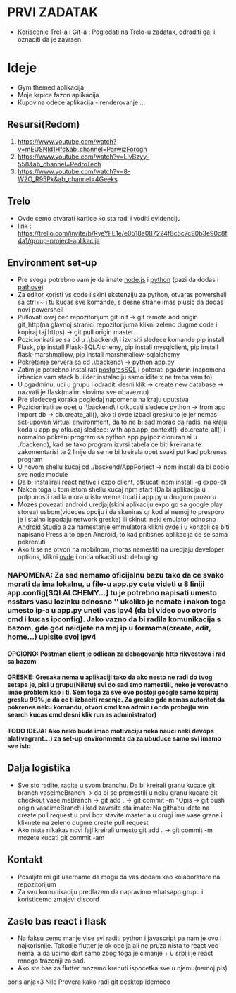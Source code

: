 # PRVI ZADATAK
- Koriscenje Trel-a i Git-a : Pogledati na Trelo-u zadatak, odraditi ga, i oznaciti da je zavrsen

# Ideje
- Gym themed aplikacija
- Moje krpice fazon aplikacija
- Kupovina odece aplikacija - renderovanje 
...

## Resursi(Redom)
1. https://www.youtube.com/watch?v=mEUSNId1Hfc&ab_channel=ParwizForogh
2. https://www.youtube.com/watch?v=LlvBzyy-558&ab_channel=PedroTech
3. https://www.youtube.com/watch?v=8-W2O_R95Pk&ab_channel=4Geeks

## Trelo
- Ovde cemo otvarati kartice ko sta radi i voditi evidenciju
- link : https://trello.com/invite/b/RyeYFE1e/e0518e087224f8c5c7c90b3e90c8f4a1/group-project-aplikacija

## Environment set-up
- Pre svega potrebno vam je da imate [node.js](https://nodejs.org/en/download/) i [python](https://www.python.org/downloads/) (pazi da dodas i [pathove](https://www.configserverfirewall.com/windows-10/add-python-to-path-windows-10/))
- Za editor koristi vs code i skini ekstenziju za python, otvaras powershell sa ctrl+~ i tu kucas sve komande, s desne strane imas plusic da dodas novi powershell
- Pullovati ovaj ceo repozitorijum git init -> git remote add origin git_http(na glavnoj stranici repozitorijuma klikni zeleno dugme code i kopiraj taj https) -> git pull origin master
- Pozicionirati se sa cd u .\backend\ i izvrsiti sledece komande pip install Flask, pip install Flask-SQLAlchemy, pip install mysqlclient, pip install flask-marshmallow, pip install marshmallow-sqlalchemy
- Pokretanje servera sa cd .\backend\ -> python app.py
- Zatim je potrebno instalirati [postgresSQL](https://www.postgresql.org/download/) i poterati pgadmin (napomena izbacice vam stack builder instalaciju samo idite x ne treba vam to)
- U pgadminu, uci u grupu i odraditi desni klik -> create new database -> nazvati je flask(malim slovima sve obavezno)
- Pre sledeceg koraka pogledaj napomenu na kraju uputstva
- Pozicionirati se opet u .\backend\ i otkucati sledece python -> from app import db -> db.create_all(), ako ti ovde izbaci gresku to je jer nemas set-upovan virtual environment, da to ne bi sad morao da radis, na kraju koda u app.py otkucaj sledece: 
with app.app_context():
    db.create_all()
i normalno pokreni program sa python app.py(pozicioniran si u ./backend), kad se tako program izvrsi tabela ce biti kreirana te zakomentarisi te 2 linije da se ne bi kreirala opet svaki put kad pokrenes program
- U novom shellu kucaj cd ./backend/AppPorject -> npm install da bi dobio sve node module
- Da bi instalirali react native i expo client, otkucati npm install -g expo-cli
- Nakon toga u tom istom shellu kucaj npm start (Da bi aplikacija u potpunosti radila mora u isto vreme trcati i app.py u drugom prozoru
- Mozes povezati android uredjaj(skini aplikaciju expo go sa google play storea) usbom(videces opciju i da skeniras qr kod al nemoj to presporo je i stalno ispadaju network greske) ili skinuti neki emulator odnosno [Android Studio](https://www.google.com/search?q=android+studio&oq=android+studi&aqs=chrome.0.35i39j69i57j0i512l3j69i60j69i61l2.1606j0j7&sourceid=chrome&ie=UTF-8) a za namestanje emmulatora klikni [ovde](https://www.youtube.com/watch?v=x_lvdLil0Fk&ab_channel=Sarthak%27sTricks) i u konzoli ce biti napisano Press a to open Android, to kad pritisnes aplikacija ce se sama pokrenuti
- Ako ti se ne otvori na mobilnom, moras namestiti na uredjaju developer options, klikni [ovde](https://developer.android.com/studio/debug/dev-options) i onda otkaciti usb debuging
### NAPOMENA: Za sad nemamo oficijalnu bazu tako da ce svako morati da ima lokalnu, u file-u app.py cete videti u 8 liniji app.config[SQLALCHEMY...] tu je potrebno napisati umesto nsstars vasu lozinku odnosno '' ukoliko je nemate i nakon toga umesto ip-a u app.py uneti vas ipv4 (da bi video ovo otvoris cmd i kucas ipconfig). Jako vazno da bi radila komunikacija s bazom, gde god naidjete na moj ip u formama(create, edit, home...) upisite svoj ipv4
#### OPCIONO: Postman client je odlican za debagovanje http rikvestova i rad sa bazom
#### GRESKE: Gresaka nema u aplikaciji tako da ako nesto ne radi do tvog setapa je, pisi u grupu(Niletu) svi do sad smo namestili, neko je verovatno imao problem kao i ti. Sem toga za sve ovo postoji google samo kopiraj gresku 99% je da ce ti izbaciti resenje. Za greske gde nemas autoritet da pokrenes neku komandu, otvori cmd kao admin i onda probaj(u win search kucas cmd desni klik run as administrator)
#### TODO IDEJA: Ako neko bude imao motivaciju neka nauci neki devops alat(vagrant...) za set-up environmenta da za ubuduce samo svi imamo sve isto

## Dalja logistika
- Sve sto radite, radite u svom branchu. Da bi kreirali granu kucate git branch vaseimeBranch -> da bi se premestili u neku granu kucate git checkout vaseimeBranch -> git add . -> git commit -m "Opis -> git push origin vaseimeBranch i kad zavrsite sta imate: Na githabu idete na create pull request u prvi box stavite master a u drugi ime vase grane i kliknete na zeleno dugme create pull request
- Ako niste nikakav novi fajl kreirali umesto git add . -> git commit -m mozete kucati git commit -am 
## Kontakt
- Posaljite mi git username da mogu da vas dodam kao kolaboratore na repozitorijum
- Za svu komunikaciju predlazem da napravimo whatsapp grupu i koristicemo zmajevi discord

## Zasto bas react i flask
- Na faksu cemo manje vise svi raditi python i javascript pa nam je ovo i najkorisnije. Takodje flutter je ok opcija ali ne pruza nista to react vec nema, a da ucimo dart samo zbog toga je cimanje + u srbiji je react mnogo trazeniji za sad.
- Ako ste bas za flutter mozemo krenuti ispocetka sve u njemu(nemoj pls)

boris
anja<3
Nile
Provera kako radi git desktop idemooo